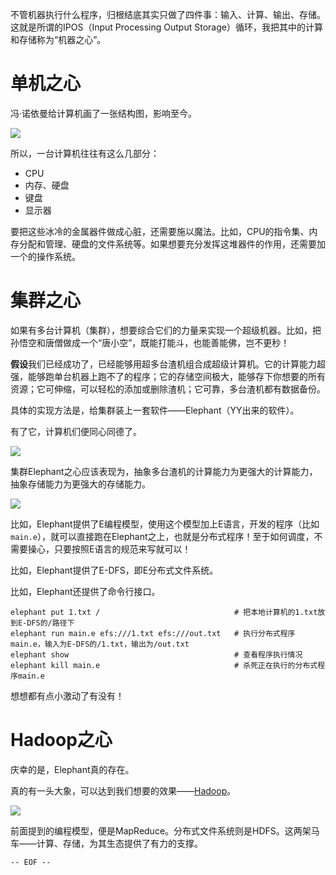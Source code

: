 不管机器执行什么程序，归根结底其实只做了四件事：输入、计算、输出、存储。这就是所谓的IPOS（Input Processing Output Storage）循环，我把其中的计算和存储称为“机器之心”。

<!--more-->

单机之心
===

冯·诺依曼给计算机画了一张结构图，影响至今。

![](冯诺依曼结构.jpg)


所以，一台计算机往往有这么几部分：
- CPU
- 内存、硬盘
- 键盘
- 显示器

要把这些冰冷的金属器件做成心脏，还需要施以魔法。比如，CPU的指令集、内存分配和管理、硬盘的文件系统等。如果想要充分发挥这堆器件的作用，还需要加一个的操作系统。

集群之心
===

如果有多台计算机（集群），想要综合它们的力量来实现一个超级机器。比如，把孙悟空和唐僧做成一个“唐小空”，既能打能斗，也能善能佛，岂不更秒！

**假设**我们已经成功了，已经能够用超多台渣机组合成超级计算机。它的计算能力超强，能够跑单台机器上跑不了的程序；它的存储空间极大，能够存下你想要的所有资源；它可伸缩，可以轻松的添加或删除渣机；它可靠，多台渣机都有数据备份。

具体的实现方法是，给集群装上一套软件——Elephant（YY出来的软件）。

有了它，计算机们便同心同德了。

![](葫芦娃.jpg)

集群Elephant之心应该表现为，抽象多台渣机的计算能力为更强大的计算能力，抽象存储能力为更强大的存储能力。

![](Elephant核心.jpg)

比如，Elephant提供了E编程模型，使用这个模型加上E语言，开发的程序（比如`main.e`），就可以直接跑在Elephant之上，也就是分布式程序！至于如何调度，不需要操心，只要按照E语言的规范来写就可以！

比如，Elephant提供了E-DFS，即E分布式文件系统。

比如，Elephant还提供了命令行接口。

```
elephant put 1.txt /                              # 把本地计算机的1.txt放到E-DFS的/路径下
elephant run main.e efs:///1.txt efs:///out.txt   # 执行分布式程序main.e，输入为E-DFS的/1.txt，输出为/out.txt
elephant show                                     # 查看程序执行情况
elephant kill main.e                              # 杀死正在执行的分布式程序main.e
```

想想都有点小激动了有没有！

Hadoop之心
===

庆幸的是，Elephant真的存在。

真的有一头大象，可以达到我们想要的效果——[Hadoop](http://hadoop.apache.org/)。

![](hadoop-logo.jpg)

前面提到的编程模型，便是MapReduce。分布式文件系统则是HDFS。这两架马车——计算、存储，为其生态提供了有力的支撑。

`-- EOF --`
